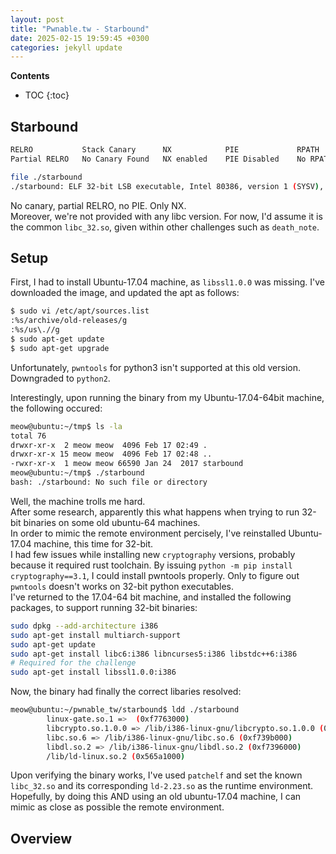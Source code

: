 ```yaml
---
layout: post
title: "Pwnable.tw - Starbound"
date: 2025-02-15 19:59:45 +0300
categories: jekyll update
---
```


**Contents**
* TOC
{:toc}
## Starbound 

```bash
RELRO           Stack Canary      NX            PIE             RPATH      RUNPATH      Symbols         FORTIFY    Fortified   Fortifiable      Name
Partial RELRO   No Canary Found   NX enabled    PIE Disabled    No RPATH   No RUNPATH   150 symbols     Yes        4           6 

file ./starbound
./starbound: ELF 32-bit LSB executable, Intel 80386, version 1 (SYSV), dynamically linked, interpreter /lib/ld-linux.so.2, for GNU/Linux 2.6.24, BuildID[sha1]=5a960d92ab1e8594d377bd96eb6ea49980f412a9, not stripped
```

No canary, partial RELRO, no PIE. Only NX. \
Moreover, we're not provided with any libc version. 
For now, I'd assume it is the common `libc_32.so`, given within other challenges such as `death_note`. 

## Setup

First, I had to install Ubuntu-17.04 machine, as `libssl1.0.0` was missing. 
I've downloaded the image, and updated the apt as follows:

```bash
$ sudo vi /etc/apt/sources.list
:%s/archive/old-releases/g
:%s/us\.//g
$ sudo apt-get update
$ sudo apt-get upgrade
```

Unfortunately, `pwntools` for python3 isn't supported at this old version. 
Downgraded to `python2`. 

Interestingly, upon running the binary from my Ubuntu-17.04-64bit machine, the following occured:

```bash
meow@ubuntu:~/tmp$ ls -la
total 76
drwxr-xr-x  2 meow meow  4096 Feb 17 02:49 .
drwxr-xr-x 15 meow meow  4096 Feb 17 02:48 ..
-rwxr-xr-x  1 meow meow 66590 Jan 24  2017 starbound
meow@ubuntu:~/tmp$ ./starbound 
bash: ./starbound: No such file or directory
```

Well, the machine trolls me hard. \
After some research, apparently this what happens when trying to run 32-bit binaries on some old ubuntu-64 machines. \
In order to mimic the remote environment percisely, I've reinstalled Ubuntu-17.04 machine, this time for 32-bit. \
I had few issues while installing new `cryptography` versions, probably because it required rust toolchain. 
By issuing `python -m pip install cryptography==3.1`, I could install pwntools properly. 
Only to figure out `pwntools` doesn't works on 32-bit python executables. \
I've returned to the 17.04-64 bit machine, and installed the following packages, to support running 32-bit binaries:

```bash
sudo dpkg --add-architecture i386
sudo apt-get install multiarch-support
sudo apt-get update
sudo apt-get install libc6:i386 libncurses5:i386 libstdc++6:i386
# Required for the challenge
sudo apt-get install libssl1.0.0:i386
```

Now, the binary had finally the correct libaries resolved:

```bash
meow@ubuntu:~/pwnable_tw/starbound$ ldd ./starbound
        linux-gate.so.1 =>  (0xf7763000)
        libcrypto.so.1.0.0 => /lib/i386-linux-gnu/libcrypto.so.1.0.0 (0xf7555000)
        libc.so.6 => /lib/i386-linux-gnu/libc.so.6 (0xf739b000)
        libdl.so.2 => /lib/i386-linux-gnu/libdl.so.2 (0xf7396000)
        /lib/ld-linux.so.2 (0x565a1000)
```

Upon verifying the binary works, I've used `patchelf` and set the known `libc_32.so` and its corresponding `ld-2.23.so` as the runtime environment. \
Hopefully, by doing this AND using an old ubuntu-17.04 machine, I can mimic as close as possible the remote environment. 

## Overview
